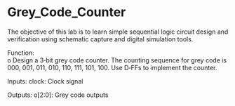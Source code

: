 # Grey_Code_Counter
The objective of this lab is to learn simple sequential logic circuit design and verification using schematic  capture and digital simulation tools. 

Function:  
o Design a 3‐bit grey code counter. The counting sequence for grey code is 000, 001, 011, 010, 110, 
111, 101, 100. Use D‐FFs to implement the counter.  
 
Inputs: 
clock: Clock signal 
 
Outputs: 
o[2:0]: Grey code outputs
